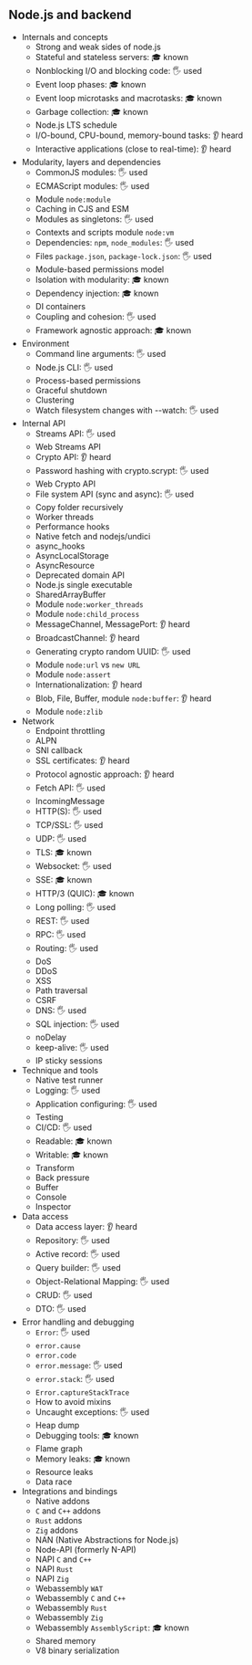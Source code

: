## Node.js and backend

- Internals and concepts
  - Strong and weak sides of node.js
  - Stateful and stateless servers: 🎓 known
  - Nonblocking I/O and blocking code: 🖐️ used
  - Event loop phases: 🎓 known
  - Event loop microtasks and macrotasks: 🎓 known
  - Garbage collection: 🎓 known
  - Node.js LTS schedule
  - I/O-bound, CPU-bound, memory-bound tasks: 👂 heard
  - Interactive applications (close to real-time): 👂 heard
- Modularity, layers and dependencies
  - CommonJS modules: 🖐️ used
  - ECMAScript modules: 🖐️ used
  - Module `node:module`
  - Caching in CJS and ESM
  - Modules as singletons: 🖐️ used
  - Contexts and scripts module `node:vm`
  - Dependencies: `npm`, `node_modules`: 🖐️ used
  - Files `package.json`, `package-lock.json`: 🖐️ used
  - Module-based permissions model
  - Isolation with modularity: 🎓 known
  - Dependency injection: 🎓 known
  - DI containers
  - Coupling and cohesion: 🖐️ used
  - Framework agnostic approach: 🎓 known
- Environment
  - Command line arguments: 🖐️ used
  - Node.js CLI: 🖐️ used
  - Process-based permissions
  - Graceful shutdown
  - Clustering
  - Watch filesystem changes with --watch: 🖐️ used
- Internal API
  - Streams API: 🖐️ used
  - Web Streams API
  - Crypto API: 👂 heard
  - Password hashing with crypto.scrypt: 🖐️ used
  - Web Crypto API
  - File system API (sync and async): 🖐️ used
  - Copy folder recursively
  - Worker threads
  - Performance hooks
  - Native fetch and nodejs/undici
  - async_hooks
  - AsyncLocalStorage
  - AsyncResource
  - Deprecated domain API
  - Node.js single executable
  - SharedArrayBuffer
  - Module `node:worker_threads`
  - Module `node:child_process`
  - MessageChannel, MessagePort: 👂 heard
  - BroadcastChannel: 👂 heard
  - Generating crypto random UUID: 🖐️ used
  - Module `node:url` vs `new URL`
  - Module `node:assert`
  - Internationalization: 👂 heard
  - Blob, File, Buffer, module `node:buffer`: 👂 heard
  - Module `node:zlib`
- Network
  - Endpoint throttling
  - ALPN
  - SNI callback
  - SSL certificates: 👂 heard
  - Protocol agnostic approach: 👂 heard
  - Fetch API: 🖐️ used
  - IncomingMessage
  - HTTP(S): 🖐️ used
  - TCP/SSL: 🖐️ used
  - UDP: 🖐️ used
  - TLS: 🎓 known
  - Websocket: 🖐️ used
  - SSE: 🎓 known
  - HTTP/3 (QUIC): 🎓 known
  - Long polling: 🖐️ used
  - REST: 🖐️ used
  - RPC: 🖐️ used
  - Routing: 🖐️ used
  - DoS
  - DDoS
  - XSS
  - Path traversal
  - CSRF
  - DNS: 🖐️ used
  - SQL injection: 🖐️ used
  - noDelay
  - keep-alive: 🖐️ used
  - IP sticky sessions
- Technique and tools
  - Native test runner
  - Logging: 🖐️ used
  - Application configuring: 🖐️ used
  - Testing
  - CI/CD: 🖐️ used
  - Readable: 🎓 known
  - Writable: 🎓 known
  - Transform
  - Back pressure
  - Buffer
  - Console
  - Inspector
- Data access
  - Data access layer: 👂 heard
  - Repository: 🖐️ used
  - Active record: 🖐️ used
  - Query builder: 🖐️ used
  - Object-Relational Mapping: 🖐️ used
  - CRUD: 🖐️ used
  - DTO: 🖐️ used
- Error handling and debugging
  - `Error`: 🖐️ used
  - `error.cause`
  - `error.code`
  - `error.message`: 🖐️ used
  - `error.stack`: 🖐️ used
  - `Error.captureStackTrace`
  - How to avoid mixins
  - Uncaught exceptions: 🖐️ used
  - Heap dump
  - Debugging tools: 🎓 known
  - Flame graph
  - Memory leaks: 🎓 known
  - Resource leaks
  - Data race
- Integrations and bindings
  - Native addons
  - `C` and `C++` addons
  - `Rust` addons
  - `Zig` addons
  - NAN (Native Abstractions for Node.js)
  - Node-API (formerly N-API)
  - NAPI `C` and `C++`
  - NAPI `Rust`
  - NAPI `Zig`
  - Webassembly `WAT`
  - Webassembly `C` and `C++`
  - Webassembly `Rust`
  - Webassembly `Zig`
  - Webassembly `AssemblyScript`: 🎓 known
  - Shared memory
  - V8 binary serialization
